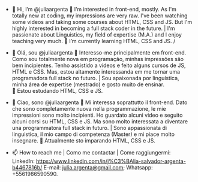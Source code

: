 - 👋 Hi, I’m @juliaargenta
👀 I’m interested in front-end, mostly. As I'm totally new at coding, my impressions are very raw. I've been watching some videos and taking some courses about HTML, CSS and JS. But I'm highly interested in becoming a full stack coder in the future. | I'm passionate about Linguistics, my field of expertise (M.A.) and I enjoy teaching very much.
🌱 I’m currently learning HTML, CSS and JS. / 

- 👋 Olá, sou @juliaargenta
👀 Interesso-me principalmente em front-end. Como sou totalmente nova em programação, minhas impressões são bem incipientes. Tenho assistido a vídeos e feito alguns cursos de JS, HTML e CSS. Mas, estou altamente interessanda em me tornar uma programadora full stack no futuro. | Sou apaixonada por linguística, minha área de expertise (mestrado) e gosto muito de ensinar.  
🌱 Estou estudando HTML, CSS e JS.

- 👋 Ciao, sono @juliaargenta
👀 Mi interessa soprattutto il front-end. Dato che sono completamente nuova nella programmazione, le mie impressioni sono molto incipienti. Ho guardato alcuni video e seguito alcuni corsi su HTML, CSS e JS. Ma sono molto interessata a diventare una programmatora full stack in futuro. | Sono appassionata di linguistica, il mio campo di competenza (Master) e mi piace molto insegnare.
🌱 Attualmente sto imparando HTML, CSS e JS.

  
   
- 📫 How to reach me | Como me contactar | Come raggiungermi:
LinkedIn: https://www.linkedin.com/in/j%C3%BAlia-salvador-argenta-b4467816b/
E-mail: julia.argenta@gmail.com;
Whatsapp: +5561986590590.

<!---
juliaargenta/juliaargenta is a ✨ special ✨ repository because its `README.md` (this file) appears on your GitHub profile.
You can click the Preview link to take a look at your changes.
--->

